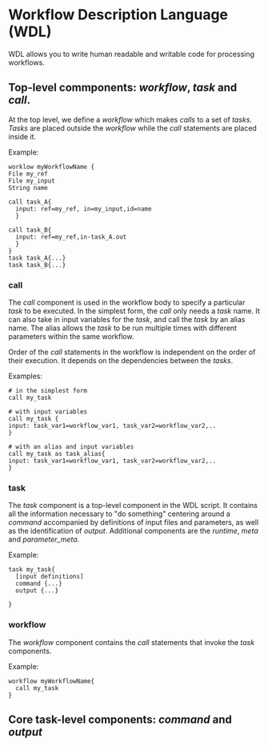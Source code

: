 # Workflow Description Language (WDL)

WDL allows you to write human readable and writable code for processing workflows.

## Top-level commponents: _workflow_, _task_ and _call_.
At the top level, we define a _workflow_ which makes _calls_ to a set of _tasks_.
_Tasks_ are placed outside the _workflow_ while the _call_ statements are placed inside it.

Example:
```
worklow myWorkflowName {
File my_ref
File my_input
String name

call task_A{
  input: ref=my_ref, in=my_input,id=name
  }
  
call task_B{
  input: ref=my_ref,in-task_A.out
  }
}
task task_A{...}
task task_B{...}
```

### call

The _call_ component is used in the workflow body to specify a particular _task_ to be executed.
In the simplest form, the _call_ only needs a _task_ name. It can also take in input variables for the _task_, and call the _task_ by an alias name. The alias allows the _task_ to be run multiple times with different parameters within the same workflow.

Order of the _call_ statements in the workflow is independent on the order of their execution. It depends on the dependencies between the _tasks_.

Examples:
```
# in the simplest form
call my_task

# with input variables
call my_task {
input: task_var1=workflow_var1, task_var2=workflow_var2,..
}

# with an alias and input variables
call my_task as task_alias{
input: task_var1=workflow_var1, task_var2=workflow_var2,..
}
```

### task

The _task_ component is a top-level component in the WDL script. It contains all the information necessary to "do something" centering around a _command_ accompanied by definitions of input files and parameters, as well as the identification of _output_. Additional components are the _runtime_, _meta_ and _parameter_meta_.

Example:
```
task my_task{
  [input definitions]
  command {...}
  output {...}

}
```

### workflow

The _workflow_ component contains the _call_ statements that invoke the _task_ components.

Example:
```
workflow myWorkflowName{
  call my_task
}
```

## Core task-level components: _command_ and _output_




































